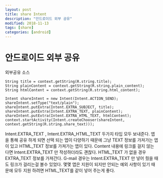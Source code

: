 ```yaml
---
layout: post
title: share Intent
description: "안드로이드 외부 공유"
modified: 2018-11-13
tags: [share]
categories: [android]
---
```


# 안드로이드 외부 공유

외부공유 소스 
```
String title = context.getString(R.string.title);
String plainContent = context.getString(R.string.plain_content);
String htmlContent = context.getString(R.string.html_content);

Intent shareIntent = new Intent(Intent.ACTION_SEND);
shareIntent.setType("text/plain");
shareIntent.putExtra(Intent.EXTRA_SUBJECT, title);
shareIntent.putExtra(Intent.EXTRA_TEXT, plainContent);
shareIntent.putExtra(Intent.EXTRA_HTML_TEXT, htmlContent);
context.startActivity(Intent.createChooser(shareIntent, context.getString(R.string.share_text)));
```

Intent.EXTRA_TEXT , Intent.EXTRA_HTML_TEXT  두가지 타입 모두 보내준다.
앱을 통해 공유 하게 되면 선택 되는 앱이 다양하기 때문에 그냥 TEXT 정보를 가져가는 앱이 있고 HTML_TEXT 정보를 가져가는 앱이 있다.
Content 내용에 링크를 걸지 않는 다면 Intent.EXTRA_TEXT 만 작성하더라도 괜찮다.
HTML_TEXT 가 없을 경우 EXTRA_TEXT 정보를 가져간다.
G-mail 경우는 Intent.EXTRA_TEXT 만 넣어 줬을 때도 링크가 걸리는걸 볼수 있었다. 몇몇 앱은 지원이 되지만 안되는 예외 사항이 있기 때문에 모두 지원 하려면 HTML_TEXT를 같이 넣어 주는게 좋다.